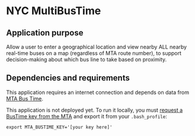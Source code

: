 # NYC MultiBusTime

## Application purpose
Allow a user to enter a geographical location and view nearby ALL nearby real-time buses on a map (regardless of MTA route number), to support decision-making about which bus line to take based on proximity.

## Dependencies and requirements
This application requires an internet connection and depends on data from [MTA Bus Time](http://bustime.mta.info/wiki/Developers/Index).

This application is not deployed yet. To run it locally, you must [request a BusTime key from the MTA](http://spreadsheets.google.com/viewform?hl=en&formkey=dG9kcGIxRFpSS0NhQWM4UjA0V0VkNGc6MQ#gid=0) and export it from your `.bash_profile`:

```
export MTA_BUSTIME_KEY='[your key here]'
```

